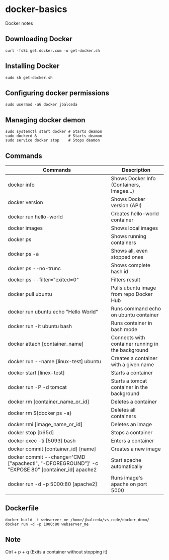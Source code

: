 # docker-basics
Docker notes

## Downloading Docker
```shell
curl -fsSL get.docker.com -o get-docker.sh
```
## Installing Docker
```shell
sudo sh get-docker.sh
```
## Configuring docker permissions
```shell
sudo usermod -aG docker jbalceda
```
## Managing docker demon
```shell
sudo systemctl start docker # Starts deamon
sudo dockerd &              # Starts deamon
sudo service docker stop    # Stops deamon
```
				      
## Commands

Commands | Description
---------|------------
docker info | Shows Docker Info (Containers, Images...)
docker version				              | Shows Docker version (API)
docker run hello-world			        | Creates hello-world container
docker images				                | Shows local images
docker ps 		  		                | Shows running containers 
docker ps -a				                | Shows all, even stopped ones
docker ps --no-trunc			          | Shows complete hash id
docker ps --filter="exited=0"		    | Filters result
docker pull ubuntu			            | Pulls ubuntu image from repo Docker Hub
docker run ubuntu echo "Hello World"	| Runs command echo on ubuntu container
docker run -it ubuntu bash		      | Runs container in bash mode	
docker attach [container_name]	    | Connects with container running in the background
docker run --name [linux-test] ubuntu	| Creates a container with a given name
docker start [linex-test]			      | Starts a container
docker run -P -d tomcat			        | Starts a tomcat container in the background
docker rm [container_name_or_id]		| Deletes a container
docker rm ${docker ps -a}		        | Deletes all containers
docker rmi [image_name_or_id]     	| Deletes an image
docker stop [b65d]		              | Stops a container
docker exec -ti [5093] bash	        | Enters a container
docker commit [container_id] [name] 	| Creates a new image
docker commit --change='CMD ["apachectl", "-DFOREGROUND"]' -c "EXPOSE 80" [container_id] apache2 | Start apache automatically
docker run -d -p 5000:80 [apache2]	| Runs image's apache on port 5000

## Dockerfile
```shell
docker build -t webserver_me /home/jbalceda/vs_code/docker_demo/
docker run -d -p 1000:80 webserver_me
```

## Note 
Ctrl + p + q (Exits a container without stopping it)
